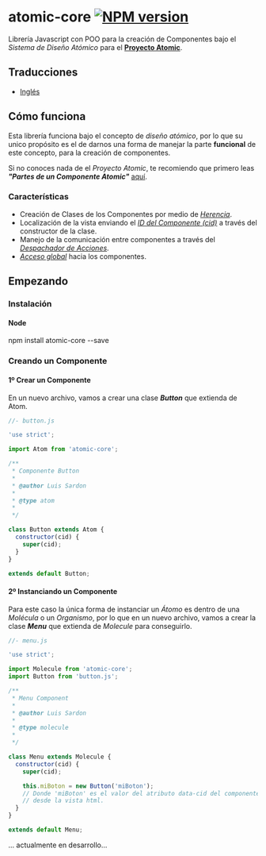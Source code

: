 # atomic-core [![NPM version][npm-image]][npm-url]
Librería Javascript con POO para la creación de Componentes bajo el *Sistema de
Diseño Atómico* para el
**[Proyecto Atomic](https://github.com/luissardon/atomic-proyect/blob/master/README-es.md)**.

## Traducciones
* [Inglés](https://github.com/luissardon/atomic-core/blob/master/README.md)

## Cómo funciona

Esta librería funciona bajo el concepto de *diseño atómico*, por lo que su unico
propósito es el de darnos una forma de manejar la parte **funcional** de este
concepto, para la creación de componentes.

Si no conoces nada de el *Proyecto Atomic*, te recomiendo que primero leas
***"Partes de un Componente Atomic"*** [aquí](#).

### Características
- Creación de Clases de los Componentes por medio de *[Herencia](#)*.
- Localización de la vista enviando el *[ID del Componente (cid)](#)* a través
del constructor de la clase.
- Manejo de la comunicación entre componentes a través del
*[Despachador de Acciones](#)*.
- *[Acceso global](#)* hacia los componentes.

## Empezando

### Instalación

#### Node
npm install atomic-core --save

### Creando un Componente

#### 1º Crear un Componente
En un nuevo archivo, vamos a crear una clase ***Button*** que extienda de Atom.

```javascript
//- button.js

'use strict';

import Atom from 'atomic-core';

/**
 * Componente Button
 *
 * @author Luis Sardon
 *
 * @type atom
 *
 */

class Button extends Atom {
  constructor(cid) {
    super(cid);
  }
}

extends default Button;
```

#### 2º Instanciando un Componente
Para este caso la única forma de instanciar un *Átomo* es dentro de una
*Molécula* o un *Organismo*, por lo que en un nuevo archivo, vamos a crear la
clase ***Menu*** que extienda de *Molecule* para conseguirlo.

```javascript
//- menu.js

'use strict';

import Molecule from 'atomic-core';
import Button from 'button.js';

/**
 * Menu Component
 *
 * @author Luis Sardon
 *
 * @type molecule
 *
 */

class Menu extends Molecule {
  constructor(cid) {
    super(cid);

    this.miBoton = new Button('miBoton');
    // Donde 'miBoton' es el valor del atributo data-cid del componente
    // desde la vista html.
  }
}

extends default Menu;
```
... actualmente en desarrollo...

[npm-image]: https://img.shields.io/npm/v/atomic-core.svg?style=flat-square
[npm-url]: https://www.npmjs.com/package/atomic-core
